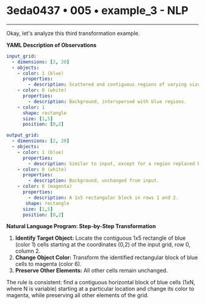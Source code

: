 # 3eda0437 • 005 • example_3 - NLP

---
Okay, let's analyze this third transformation example.

**YAML Description of Observations**

```yaml
input_grid:
  - dimensions: [2, 20]
  - objects:
    - color: 1 (blue)
      properties:
        - description: Scattered and contiguous regions of varying sizes.
    - color: 0 (white)
      properties:
        - description: Background, interspersed with blue regions.
    - color: 1
      shape: rectangle
      size: [1,5]
      position: [0,2]

output_grid:
  - dimensions: [2, 20]
  - objects:
    - color: 1 (blue)
      properties:
        - description: Similar to input, except for a region replaced by color 6.
    - color: 0 (white)
      properties:
        - description: Background, unchanged from input.
    - color: 6 (magenta)
      properties:
        - description: A 1x5 rectangular block in rows 1 and 2.
       shape: rectangle
      size: [1,5]
      position: [0,2]
```

**Natural Language Program: Step-by-Step Transformation**

1.  **Identify Target Object:** Locate the contiguous 1x5 rectangle of blue (color 1) cells starting at the coordinates (0,2) of the input grid, row 0, column 2.
2.  **Change Object Color:** Transform the identified rectangular block of blue cells to magenta (color 6).
3. **Preserve Other Elements:** All other cells remain unchanged.

The rule is consistent: find a contiguous horizontal block of blue cells (1xN, where N is variable) starting at a particular location and change its color to magenta, while preserving all other elements of the grid.

